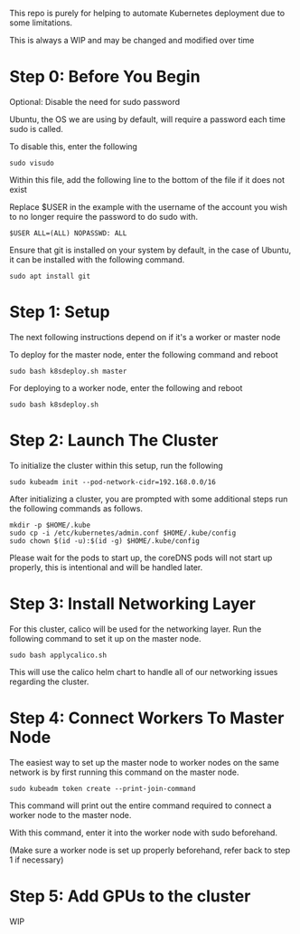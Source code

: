 This repo is purely for helping to automate Kubernetes deployment due to some limitations.

This is always a WIP and may be changed and modified over time



# Step 0: Before You Begin
Optional: Disable the need for sudo password

Ubuntu, the OS we are using by default, will require a password each time sudo is called.

To disable this, enter the following

```
sudo visudo
```

Within this file, add the following line to the bottom of the file if it does not exist

Replace $USER in the example with the username of the account you wish to no longer require the password to do sudo with.

```
$USER ALL=(ALL) NOPASSWD: ALL
```


Ensure that git is installed on your system by default, in the case of Ubuntu, it can be installed with the following command.
```
sudo apt install git
```

# Step 1: Setup

The next following instructions depend on if it's a worker or master node

To deploy for the master node, enter the following command and reboot
```
sudo bash k8sdeploy.sh master
```

For deploying to a worker node, enter the following and reboot
```
sudo bash k8sdeploy.sh
```

# Step 2: Launch The Cluster

To initialize the cluster within this setup, run the following
```
sudo kubeadm init --pod-network-cidr=192.168.0.0/16
```

After initializing a cluster, you are prompted with some additional steps run the following commands as follows.
```
mkdir -p $HOME/.kube
sudo cp -i /etc/kubernetes/admin.conf $HOME/.kube/config
sudo chown $(id -u):$(id -g) $HOME/.kube/config
```

Please wait for the pods to start up, the coreDNS pods will not start up properly, this is intentional and will be handled later.

# Step 3: Install Networking Layer

For this cluster, calico will be used for the networking layer. Run the following command to set it up on the master node.
```
sudo bash applycalico.sh
```

This will use the calico helm chart to handle all of our networking issues regarding the cluster.

# Step 4: Connect Workers To Master Node

The easiest way to set up the master node to worker nodes on the same network is by first running this command on the master node.
```
sudo kubeadm token create --print-join-command
```

This command will print out the entire command required to connect a worker node to the master node.

With this command, enter it into the worker node with sudo beforehand.

(Make sure a worker node is set up properly beforehand, refer back to step 1 if necessary)

# Step 5: Add GPUs to the cluster

WIP
